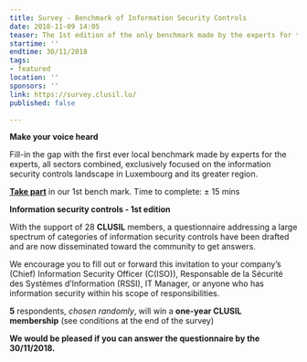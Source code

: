 ```yaml
---
title: Survey - Benchmark of Information Security Controls
date: 2018-11-09 14:05
teaser: The 1st edition of the only benchmark made by the experts for the experts.
startime: ''
endtime: 30/11/2018
tags:
- featured
location: ''
sponsors: ''
link: https://survey.clusil.lu/
published: false

---
```

**Make your voice heard**

Fill-in the gap with the first ever local benchmark made by experts for the experts, all sectors combined, exclusively focused on the information security controls landscape in Luxembourg and its greater region.

[**Take part**](https://survey.clusil.lu/) in our 1st bench mark. Time to complete: ± 15 mins

**Information security controls - 1st edition**

With the support of 28 **CLUSIL** members, a questionnaire addressing a large spectrum of categories of information security controls have been drafted and are now disseminated toward the community to get answers.

We encourage you to fill out or forward this invitation to your company’s (Chief) Information Security Officer (C(ISO)), Responsable de la Sécurité des Systèmes d’Information (RSSI), IT Manager, or anyone who has information security within his scope of responsibilities.

**5** respondents, _chosen randomly_, will win a **one-year CLUSIL membership** (see conditions at the end of the survey)

**We would be pleased if you can answer the questionnaire by the 30/11/2018.** 